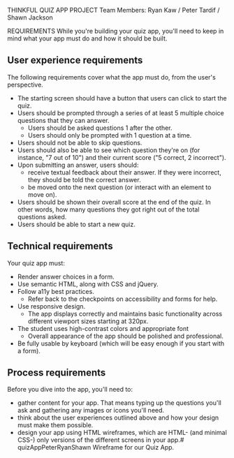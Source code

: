 
THINKFUL QUIZ APP PROJECT
Team Members: Ryan Kaw / Peter Tardif / Shawn Jackson


REQUIREMENTS
While you're building your quiz app, you'll need to keep in mind what your app must do and how it should be built.

User experience requirements
----------------
The following requirements cover what the app must do, from the user's perspective.

* The starting screen should have a button that users can click to start the quiz.
* Users should be prompted through a series of at least 5 multiple choice questions that they can answer.
  * Users should be asked questions 1 after the other.
  * Users should only be prompted with 1 question at a time.
* Users should not be able to skip questions.
* Users should also be able to see which question they're on (for instance, "7 out of 10") and their current score ("5 correct, 2 incorrect").
* Upon submitting an answer, users should:
  * receive textual feedback about their answer. If they were incorrect, they should be told the correct answer.
  * be moved onto the next question (or interact with an element to move on).
* Users should be shown their overall score at the end of the quiz. In other words, how many questions they got right out of the total questions asked.
* Users should be able to start a new quiz.


Technical requirements
----------------
Your quiz app must:

* Render answer choices in a form.
* Use semantic HTML, along with CSS and jQuery.
* Follow a11y best practices.
  * Refer back to the checkpoints on accessibility and forms for help.
* Use responsive design.
  * The app displays correctly and maintains basic functionality across different viewport sizes starting at 320px.
* The student uses high-contrast colors and appropriate font
  * Overall appearance of the app should be polished and professional. 
* Be fully usable by keyboard (which will be easy enough if you start with a form).


Process requirements
----------------
Before you dive into the app, you'll need to:

* gather content for your app. That means typing up the questions you'll ask and gathering any images or icons you'll need.
* think about the user experiences outlined above and how your design must make them possible.
* design your app using HTML wireframes, which are HTML- (and minimal CSS-) only versions of the different screens in your app.# quizAppPeterRyanShawn
Wireframe for our Quiz App.

